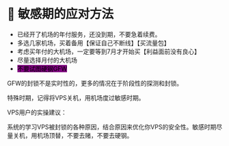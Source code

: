 # 🙏 敏感期的应对方法

* 已经开了机场的年付服务，还没到期，不要急着续费。
* 多选几家机场，买着备用【保证自己不断线】【买流量包】
* 考虑买年付的大机场，一定要等到7月才开始买【利益面前没有良心】
* 尽量选择月付的大机场
* <mark style="background-color:purple;">不要试图硬钢GFW</mark>

GFW的封锁不是实时性的，更多的情况在于阶段性的探测和封锁。

特殊时期，记得将VPS关机，用机场度过敏感时期。

VPS用户的实操建议：

系统的学习VPS被封锁的各种原因，结合原因来优化你VPS的安全性。敏感时期尽量关机，用机场顶替，不要去赌，不要去硬钢。
